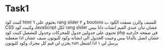 # Task1
 كتبت كود html يحتوي على ٦ rang slider و ٢ boutons  للسيف والرن   نسقت الكود ب CSS وكتبت كود JavaScript لكل rang slider عشان تبان عندي القيم     انشات داتا بيس تحتوي على جدولين   جدول للمحركات وجدول للتشغيل    كتبت كود php في صفحه خارجيه عشان اتصل بالداتا بيس وعبيت الجدول الي انشاته  وكود للبوتون سيف  عشان اذا ضغطته يخزن لي قيم كل محرك   وكود للبوتون run يرسل لي ١ اذا اشتغل 
